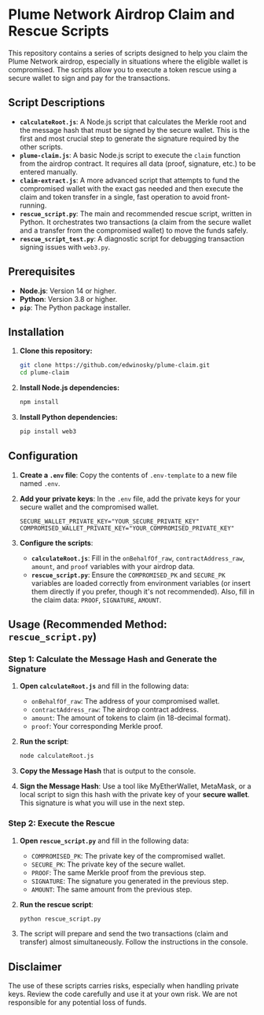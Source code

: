 # Plume Network Airdrop Claim and Rescue Scripts

This repository contains a series of scripts designed to help you claim the Plume Network airdrop, especially in situations where the eligible wallet is compromised. The scripts allow you to execute a token rescue using a secure wallet to sign and pay for the transactions.

## Script Descriptions

- **`calculateRoot.js`**: A Node.js script that calculates the Merkle root and the message hash that must be signed by the secure wallet. This is the first and most crucial step to generate the signature required by the other scripts.
- **`plume-claim.js`**: A basic Node.js script to execute the `claim` function from the airdrop contract. It requires all data (proof, signature, etc.) to be entered manually.
- **`claim-extract.js`**: A more advanced script that attempts to fund the compromised wallet with the exact gas needed and then execute the claim and token transfer in a single, fast operation to avoid front-running.
- **`rescue_script.py`**: The main and recommended rescue script, written in Python. It orchestrates two transactions (a claim from the secure wallet and a transfer from the compromised wallet) to move the funds safely.
- **`rescue_script_test.py`**: A diagnostic script for debugging transaction signing issues with `web3.py`.

## Prerequisites

- **Node.js**: Version 14 or higher.
- **Python**: Version 3.8 or higher.
- **`pip`**: The Python package installer.

## Installation

1.  **Clone this repository:**
    ```bash
    git clone https://github.com/edwinosky/plume-claim.git
    cd plume-claim
    ```

2.  **Install Node.js dependencies:**
    ```bash
    npm install
    ```

3.  **Install Python dependencies:**
    ```bash
    pip install web3
    ```

## Configuration

1.  **Create a `.env` file**:
    Copy the contents of `.env-template` to a new file named `.env`.

2.  **Add your private keys**:
    In the `.env` file, add the private keys for your secure wallet and the compromised wallet.
    ```
    SECURE_WALLET_PRIVATE_KEY="YOUR_SECURE_PRIVATE_KEY"
    COMPROMISED_WALLET_PRIVATE_KEY="YOUR_COMPROMISED_PRIVATE_KEY"
    ```

3.  **Configure the scripts**:
    - **`calculateRoot.js`**: Fill in the `onBehalfOf_raw`, `contractAddress_raw`, `amount`, and `proof` variables with your airdrop data.
    - **`rescue_script.py`**: Ensure the `COMPROMISED_PK` and `SECURE_PK` variables are loaded correctly from environment variables (or insert them directly if you prefer, though it's not recommended). Also, fill in the claim data: `PROOF`, `SIGNATURE`, `AMOUNT`.

## Usage (Recommended Method: `rescue_script.py`)

### Step 1: Calculate the Message Hash and Generate the Signature

1.  **Open `calculateRoot.js`** and fill in the following data:
    - `onBehalfOf_raw`: The address of your compromised wallet.
    - `contractAddress_raw`: The airdrop contract address.
    - `amount`: The amount of tokens to claim (in 18-decimal format).
    - `proof`: Your corresponding Merkle proof.

2.  **Run the script**:
    ```bash
    node calculateRoot.js
    ```

3.  **Copy the Message Hash** that is output to the console.

4.  **Sign the Message Hash**:
    Use a tool like MyEtherWallet, MetaMask, or a local script to sign this hash with the private key of your **secure wallet**. This signature is what you will use in the next step.

### Step 2: Execute the Rescue

1.  **Open `rescue_script.py`** and fill in the following data:
    - `COMPROMISED_PK`: The private key of the compromised wallet.
    - `SECURE_PK`: The private key of the secure wallet.
    - `PROOF`: The same Merkle proof from the previous step.
    - `SIGNATURE`: The signature you generated in the previous step.
    - `AMOUNT`: The same amount from the previous step.

2.  **Run the rescue script**:
    ```bash
    python rescue_script.py
    ```

3.  The script will prepare and send the two transactions (claim and transfer) almost simultaneously. Follow the instructions in the console.

## Disclaimer

The use of these scripts carries risks, especially when handling private keys. Review the code carefully and use it at your own risk. We are not responsible for any potential loss of funds.

